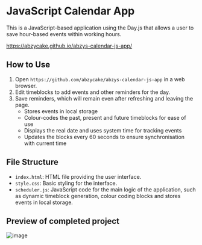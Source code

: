# JavaScript Calendar App

This is a JavaScript-based application using the Day.js that allows a user to save hour-based events within working hours. 

https://abzycake.github.io/abzys-calendar-js-app/
## How to Use

1. Open `https://github.com/abzycake/abzys-calendar-js-app` in a web browser.
2. Edit timeblocks to add events and other reminders for the day.
3. Save reminders, which will remain even after refreshing and leaving the page.
   - Stores events in local storage
   - Colour-codes the past, present and future timeblocks for ease of use
   - Displays the real date and uses system time for tracking events
   - Updates the blocks every 60 seconds to ensure synchronisation with current time

## File Structure

- `index.html`: HTML file providing the user interface.
- `style.css`: Basic styling for the interface.
- `scheduler.js`: JavaScript code for the main logic of the application, such as dynamic timeblock generation, colour coding blocks and stores events in local storage.

## Preview of completed project

![image](https://github.com/abzycake/abzys-calendar-js-app/assets/53773585/dee41fb5-c361-4b90-8c7c-2c0cde468233)
